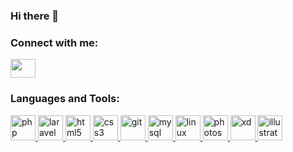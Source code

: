 ### Hi there 👋

<h3 align="left">Connect with me:</h3>
<p align="left">
<a href="your link" target="blank"><img align="center" src="https://cdn.jsdelivr.net/npm/simple-icons@3.0.1/icons/linkedin.svg" alt="" height="30" width="40" /></a>
</p>

<h3 align="left">Languages and Tools:</h3>
<p align="left">
<a href="https://www.php.net/" target="_blank"> 
  <img src="https://devicons.github.io/devicon/devicon.git/icons/php/php-original.svg" alt="php" width="40" height="40"/> 
</a>
<a href="https://laravel.com/" target="_blank"> 
  <img src="https://devicons.github.io/devicon/devicon.git/icons/laravel/laravel-plain-wordmark.svg" alt="laravel" width="40" height="40"/> 
</a>
<a href="https://www.w3.org/html/" target="_blank"> 
  <img src="https://devicons.github.io/devicon/devicon.git/icons/html5/html5-original-wordmark.svg" alt="html5" width="40" height="40"/> 
</a>
<a href="https://www.w3.org/css/" target="_blank"> 
  <img src="https://devicons.github.io/devicon/devicon.git/icons/css3/css3-original-wordmark.svg" alt="css3" width="40" height="40"/>
</a>
<a href="https://git-scm.com/" target="_blank">
  <img src="https://devicons.github.io/devicon/devicon.git/icons/git/git-original-wordmark.svg" alt="git" width="40" height="40"/> 
</a>
<a href="https://www.mysql.com/" target="_blank">
  <img src="https://devicons.github.io/devicon/devicon.git/icons/mysql/mysql-original-wordmark.svg" alt="mysql" width="40" height="40"/> 
</a>
<a href="https://www.linux.org/" target="_blank"> 
  <img src="https://devicons.github.io/devicon/devicon.git/icons/linux/linux-original.svg" alt="linux" width="40" height="40"/> 
</a>
<a href="https://www.adobe.com/products/photoshop.html" target="_blank">
  <img src="https://devicons.github.io/devicon/devicon.git/icons/photoshop/photoshop-plain.svg" alt="photoshop" width="40" height="40"/> 
</a>
<a href="https://www.adobe.com/products/xd.html" target="_blank">
  <img src="https://devicons.github.io/devicon/devicon.git/icons/photoshop/photoshop-plain.svg" alt="xd" width="40" height="40"/> 
</a>
<a href="https://www.adobe.com/products/illustrator.html" target="_blank">
  <img src="https://devicons.github.io/devicon/devicon.git/icons/photoshop/photoshop-plain.svg" alt="illustrator" width="40" height="40"/> 
</a>
</p>

